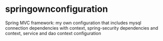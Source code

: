 # springownconfiguration
Spring MVC framework: my own configuration that includes mysql connection dependencies with context, spring-security dependencies and context, service and dao context configuration
